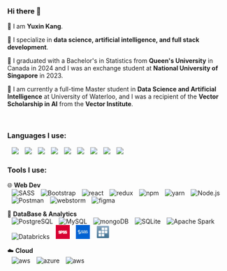 
### Hi there 👋

🚀 I am **Yuxin Kang**.

🚀 I specialize in **data science, artificial intelligence, and full stack development**.

🚀 I graduated with a Bachelor's in Statistics from **Queen's University** in Canada in 2024 and I was an exchange student at **National University of Singapore** in 2023.

🚀 I am currently a full-time Master student in **Data Science and Artificial Intelligence** at University of Waterloo, and I was a recipient of the **Vector Scholarship in AI** from the **Vector Institute**.

<br/>


### Languages I use: 
<span>
<img src="https://cdn.jsdelivr.net/npm/programming-languages-logos/src/python/python_32x32.png" style="margin-left: 10px;">
<img src="https://cdn.jsdelivr.net/npm/programming-languages-logos/src/r/r_32x32.png" style="margin-left: 10px;">
<img src="https://cdn.jsdelivr.net/npm/programming-languages-logos/src/java/java_32x32.png" style="margin-left: 10px;">
<img src="https://cdn.jsdelivr.net/npm/programming-languages-logos/src/javascript/javascript_32x32.png" style="margin-left: 10px;">
<img src="https://cdn.jsdelivr.net/npm/programming-languages-logos/src/css/css_32x32.png" style="margin-left: 10px;">
<img src="https://cdn.jsdelivr.net/npm/programming-languages-logos/src/html/html_32x32.png" style="margin-left: 10px;">
<img src="https://cdn.jsdelivr.net/npm/programming-languages-logos/src/typescript/typescript_32x32.png" style="margin-left: 10px;">
<img src="https://cdn.jsdelivr.net/npm/programming-languages-logos/src/haskell/haskell_32x32.png" style="margin-left: 10px;">
<img src="https://user-images.githubusercontent.com/25181517/192106593-610ee31c-995e-4f24-b8e1-0f18eead6fae.png"  height="32" style="margin-left: 10px;">
<span/>

<br/>


### Tools I use:

🌐 **Web Dev** <br/>
<span>
<img src="https://user-images.githubusercontent.com/25181517/192158956-48192682-23d5-4bfc-9dfb-6511ade346bc.png" alt="SASS"  height="32" style="margin-left: 10px;">
<img src="https://user-images.githubusercontent.com/25181517/183898054-b3d693d4-dafb-4808-a509-bab54cf5de34.png" alt="Bootstrap"  height="32" style="margin-left: 10px;">
<img src="https://user-images.githubusercontent.com/25181517/183897015-94a058a6-b86e-4e42-a37f-bf92061753e5.png" alt="react"  height="32" style="margin-left: 10px;">
<img src="https://user-images.githubusercontent.com/25181517/187896150-cc1dcb12-d490-445c-8e4d-1275cd2388d6.png" alt="redux"  height="32" style="margin-left: 10px;">
<img src="https://user-images.githubusercontent.com/25181517/121401671-49102800-c959-11eb-9f6f-74d49a5e1774.png" alt="npm"  height="32" style="margin-left: 10px;">
<img src="https://user-images.githubusercontent.com/25181517/183049794-a3dfaddd-22ee-4ffe-b0b4-549ccd4879f9.png" alt="yarn"  height="32" style="margin-left: 10px;">
<img src="https://user-images.githubusercontent.com/25181517/183568594-85e280a7-0d7e-4d1a-9028-c8c2209e073c.png" alt="Node.js"  height="32" style="margin-left: 10px;">
<img src="https://user-images.githubusercontent.com/25181517/192109061-e138ca71-337c-4019-8d42-4792fdaa7128.png" alt="Postman"  height="32" style="margin-left: 10px;">
<img src="https://user-images.githubusercontent.com/25181517/192108893-b1eed3c7-b2c4-4e1c-9e9f-c7e83637b33d.png" alt="webstorm"  height="32" style="margin-left: 10px;">
<img src="https://user-images.githubusercontent.com/25181517/189715289-df3ee512-6eca-463f-a0f4-c10d94a06b2f.png" alt="figma" height="32"  style="margin-left: 10px;">
<span/>
<br/>

💾 **DataBase & Analytics** <br/>
<span/>
<img src="https://user-images.githubusercontent.com/25181517/117208740-bfb78400-adf5-11eb-97bb-09072b6bedfc.png" alt="PostgreSQL"  height="32" style="margin-left: 10px;">
<img src="https://user-images.githubusercontent.com/25181517/183896128-ec99105a-ec1a-4d85-b08b-1aa1620b2046.png" alt="MySQL"  height="32" style="margin-left: 10px;">
<img src="https://user-images.githubusercontent.com/25181517/182884177-d48a8579-2cd0-447a-b9a6-ffc7cb02560e.png" alt="mongoDB"  height="32" style="margin-left: 10px;">
<img src="https://github.com/marwin1991/profile-technology-icons/assets/136815194/82df4543-236b-4e45-9604-5434e3faab17" alt="SQLite"  height="32" style="margin-left: 10px;">
<img src="https://user-images.githubusercontent.com/25181517/184357834-eba1eee1-6074-4b9c-8ed3-5373868096cc.png" alt="Apache Spark"  height="32" style="margin-left: 10px;">
<img src="https://user-images.githubusercontent.com/25181517/197845567-86a09ca9-d96f-42c4-9ab1-8bce95ab000d.png" alt="Databricks"  height="32" style="margin-left: 10px;">
<img src="./img/2000px-SPSS_logo.svg_.png" alt="SPSS Logo" width="32" height="32" style="margin-left:10px;" />
<img src="./img/5289877.jpeg" alt="Image 2" width="32" height="32" style="margin-left:10px;" />
<img src="./img/stata.png" alt="Stata Logo" width="32" height="32" style="margin-left:10px;" />
<span/>
<br/>

☁️ **Cloud** <br/>
<span/>
<img src="https://user-images.githubusercontent.com/25181517/183896132-54262f2e-6d98-41e3-8888-e40ab5a17326.png" alt="aws"  height="32" style="margin-left: 10px;">
<img src="https://user-images.githubusercontent.com/25181517/183911544-95ad6ba7-09bf-4040-ac44-0adafedb9616.png" alt="azure"  height="32" style="margin-left: 10px;">
<img src="https://user-images.githubusercontent.com/25181517/183911551-5e9953db-e713-4130-9f17-e2fd25ec9767.png" alt="aws" height="32"  style="margin-left: 10px;">
<span/>
